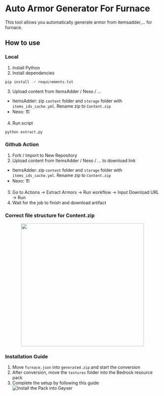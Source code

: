 # Auto Armor Generator For Furnace
This tool allows you automatically generate armor from itemsadder,... for furnace.

## How to use
### Local
1. Install Python
2. Install dependencies
```bash
pip install -r requirements.txt
```
3. Upload content from ItemsAdder / Nexo / ...
- ItemsAdder: zip `content` folder and `storage` folder with `items_ids_cache.yml`. Rename zip to `Content.zip`
- Nexo: 🏗
4. Run script
```bash
python extract.py
```

### Github Action
1. Fork / Import to New Repository
2. Upload content from ItemsAdder / Nexo / ... to download link
- ItemsAdder: zip `content` folder and `storage` folder with `items_ids_cache.yml`. Rename zip to `Content.zip`
- Nexo: 🏗
3. Go to Actions -> Extract Armors -> Run workflow -> Input Download URL -> Run
4. Wait for the job to finish and download artifact

### Correct file structure for Content.zip

  <p align="center">
    <img src="https://qu.ax/QVBcz.jpeg" width="400"><br>
  </p>

### Installation Guide
1. Move `furnace.json` into `generated.zip` and start the conversion
2. After conversion, move the `textures` folder into the Bedrock resource pack
3. Complete the setup by following this guide ![Install the Pack into Geyser](http://furnacetool.xyz/docs/convert/how_to_use_bot/#step-3-install-the-pack-into-geyser)
